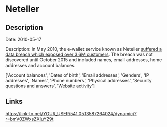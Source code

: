 # Neteller

## Description

Date: 2010-05-17

Description:
In May 2010, the e-wallet service known as Neteller <a href="http://www.forbes.com/sites/thomasbrewster/2015/11/30/paysafe-optimal-neteller-moneybookers-gambling-cyberattacks-data-breach/" target="_blank" rel="noopener">suffered a data breach which exposed over 3.6M customers</a>. The breach was not discovered until October 2015 and included names, email addresses, home addresses and account balances.


['Account balances', 'Dates of birth', 'Email addresses', 'Genders', 'IP addresses', 'Names', 'Phone numbers', 'Physical addresses', 'Security questions and answers', 'Website activity']

## Links

https://link-to.net/YOUR_USER/541.0513587264024/dynamic/?r=bmV0ZWxsZXIuY29t